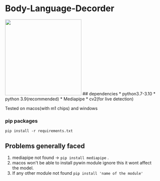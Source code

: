 # Body-Language-Decorder
<img src="./Decoder_in_action.gif" width="250">
## dependencies
* python3.7-3.10
* python 3.9(recommended)
* Mediapipe
* cv2(for live detection)

Tested on macos(with m1 chips) and windows

### pip packages
`pip install -r requirements.txt` 

## Problems generally faced
1. mediapipe not found -> `pip install mediapipe` .
2. macos won't be able to install pywin module ignore this it wont affect the model.
3. If any other module not found `pip install 'name of the module'`
